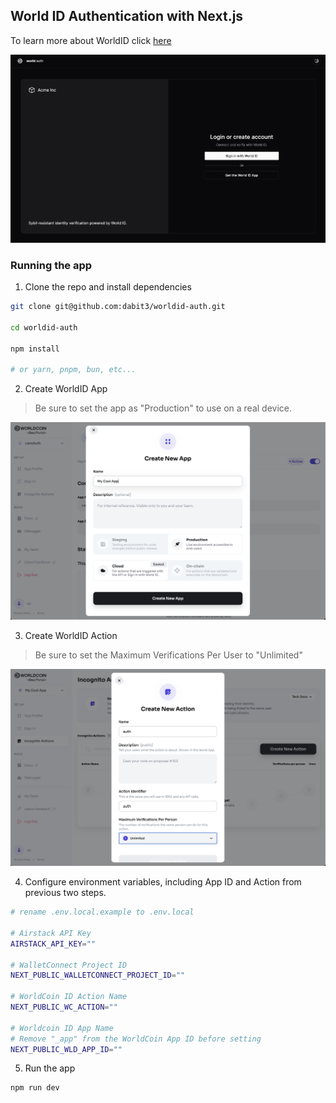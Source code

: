 ## World ID Authentication with Next.js

To learn more about WorldID click [here](https://docs.worldcoin.org/)

<img
  src="worldid.png"
  width="800"
/>

### Running the app

1. Clone the repo and install dependencies

```sh
git clone git@github.com:dabit3/worldid-auth.git

cd worldid-auth

npm install

# or yarn, pnpm, bun, etc...
```

2. Create WorldID App

> Be sure to set the app as "Production" to use on a real device.

<img
  src="wcid-app.png"
  width="700"
/>

3. Create WorldID Action

> Be sure to set the Maximum Verifications Per User to "Unlimited"

<img
  src="wcid-action.png"
  width="700"
/>

4. Configure environment variables, including App ID and Action from previous two steps.

```sh
# rename .env.local.example to .env.local

# Airstack API Key
AIRSTACK_API_KEY=""

# WalletConnect Project ID
NEXT_PUBLIC_WALLETCONNECT_PROJECT_ID=""

# WorldCoin ID Action Name
NEXT_PUBLIC_WC_ACTION=""

# Worldcoin ID App Name
# Remove "_app" from the WorldCoin App ID before setting
NEXT_PUBLIC_WLD_APP_ID=""
```

5. Run the app

```sh
npm run dev
```